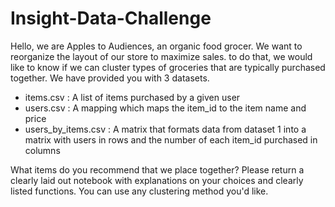 # Insight-Data-Challenge

Hello, we are Apples to Audiences, an organic food grocer. We want to reorganize the layout of our store to maximize sales. to do that, we would like to know if we can cluster types of groceries that are typically purchased together.
We have provided you with 3 datasets.

- items.csv : A list of items purchased by a given user
- users.csv : A mapping which maps the item_id to the item name and price
- users_by_items.csv : A matrix that formats data from dataset 1 into a matrix with users in rows and the number of each item_id purchased in columns

What items do you recommend that we place together? Please return a clearly laid out notebook with explanations on your choices and clearly listed functions. You can use any clustering method you'd like.
